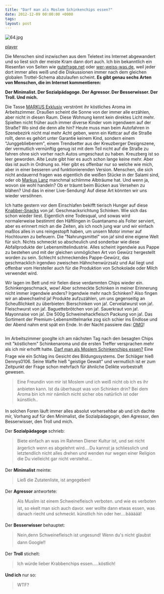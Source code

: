 ```yaml
---
title: "Darf man als Moslem Schinkenchips essen?"
date: 2012-12-09 00:00:00 +0000
tags: 
layout: post
---
```

<img src="/content/images/64.jpg" alt="64.jpg" />


<script src="/javascripts/jquery.js"></script><script src="/javascripts/widget.js"></script>
<a class="widget" href="https://soundcloud.com/bangpowwww/darf-man-als-moslem">player</a></p>


Die Menschen sind inzwischen aus dem Teletext ins Internet abgewandert und so liest sich der meiste Kram dann dort auch. Ich bin bekanntlich ein Riesenfan von Seiten wie <a href="http://www.gutefrage.net/">gutefrage.net</a> oder <a href="http://www.wer-weiss-was.de/">wer-weiss-was.de</a>, weil jeder dort immer alles weiß und die Diskussionen immer nach dem gleichen globalen Trottel-Schema abzulaufen scheint. <strong>Es gibt genau sechs Arten von Menschen, die im Internet kommentieren:

Der Minimalist. Der Sozialpädagoge. Der Agressor. Der Besserwisser. Der Troll. Und mich.</strong>

Die Tasse <a href="http://www.dooyoo.de/kaffee-cappuccino/markus-kaffee-mild/1045967/">MARKUS Exklusiv</a> verströmt ihr köstliches Aroma im Arbeitszimmer. Draußen scheint die Sonne von der immer alle erzählen, aber nicht in diesen Raum. Diese Wohnung kennt kein direktes Licht mehr. Spielten nicht früher auch immer diverse Kinder vom irgendwem auf der Straße? Wo sind die denn alle hin? Heute muss man beim Autofahren in Szenebezirk nicht mal mehr Acht geben, wenn ein Kettcar auf die Straße rollt, denn es gehört unter Garantie keinem Kind, sondern einem "Junggebliebenem", einem Trendsetter aus der Kreuzberger Designszene, der vermutlich vernünftig genug ist mit dem Teil nicht auf die Straße zu fahren ohne sich vorher nach Autos umgeschaut zu haben. Kreuzberg ist so leer geworden. Alte Leute gibt hier es auch schon lange keine mehr. Aber das ist auch in Ordnung so. Hier gibt es offenbar nur so welche wie mich, aber in einer besseren und funktionierenden Version. Menschen, die sich nicht andauernd fragen was eigentlich die weißen Stücke in der Salami sind, oder ob <a href="http://www.stefan-niggemeier.de/blog/kein-schoener-lanz/">Markus Lanz</a> manchmal schlimme Albträume hat. Und wenn ja, wovon sie wohl handeln? Ob er träumt beim Bücken aus Versehen zu blähen? Und das in einer Live-Sendung! Auf diese Art könnten wir uns wieder versöhnen.

Ich hatte gestern vor dem Einschlafen bekifft tierisch Hunger auf diese <a href="http://www.yopi.de/Ja_Knabbersnacks_mit_herzhaftem_Schinkengeschmack_Suesswaren_Knabberzeug">Knabber-Snacks</a> von ja!. Geschmacksrichtung Schinken. Wie sich das schon wieder liest. Eigentlich eine Todesqual, und sowas wird normalerweise bestimmt den Häftlingen in Guantanamo als Folter serviert, aber es erinnert mich an die Zeiten, als ich noch jung war und wir einfach maßlos alles in uns reingestopft haben, um unsern Motor immer auf Hochtouren zu befeuern. Die "Nahrungsmittel" von ja! sind eine eigene Welt für sich. Nichts schmeckt so abscheulich und sonderbar wie diese Abfallprodukte der Lebensmittelindustrie. Alles scheint irgendwie aus Pappe zu bestehen und mit der gleichen unmöglichen Art von Gewürz hergestellt worden zu sein. Schlecht schmeckendes Pappe-Gewürz, das geschmacklich irgendwo zweischen Hähnchenwürzsalz und Aal liegt und offenbar vom Hersteller auch für die Produktion von Schokolade oder Milch verwendet wird.

Wir lagen im Bett und mir fielen diese verdammten Chips wieder ein. Schinkengeschmack, wow! Aber schmeckte Schinken in meiner Erinnerung nicht immer irgendwie anders? Irgendwie mehr nach Schinken? Also fingen wir an abwechselnd ja! Produkte aufzuzählen, um uns gegenseitig an Scheußlichkeit zu überbieten: Bierschinken von ja!. Cervelatwurst von ja!. Fleischwurst von ja!. Baguettebrötchen von ja!. Sauerkraut von ja!. Mayonnaise von ja!. Die 500g Schweinehackfleisch Packung von ja!. Das Sortiment der Premium-Lebensmittelmarke zog sich schier ins Endlose und der Abend nahm erst spät ein Ende. In der Nacht passiere das: <a href="http://omgcatsinspace.tumblr.com/">OMG</a>!


<img src="http://25.media.tumblr.com/tumblr_lw7fawphA01r4xjo2o1_250.gif" alt="" />


Im Arbeitszimmer googlte ich am nächsten Tag nach den besagten Chips mit "köstlichem" Schinkenaroma und die ersten Treffer versprachen mehr als ich mir erhofft hatte.
<a href="http://www.gutefrage.net/frage/darf-man-als-moslem-schinkenchips-essen">Darf man als Moslem Schinkenchips essen?</a>
Eine Frage wie ein Schlag ins Gesicht des Bildungssystems. Der Schläger hieß Dennys0106. Seine Waffe hieß "geistige Gewalt" und vermutlich ist er zum Zeitpunkt der Frage schon mehrfach für ähnliche Delikte vorbestraft gewesen.

<blockquote>Eine Freundin von mir ist Moslem und ich weiß nicht ob ich es ihr anbieten kann. Ist da überhaupt was von Schinken drin? Bei dem Aroma bin ich mir nämlich nicht sicher obs natürlich ist oder künstlich..</blockquote>

In solchen Foren läuft immer alles absolut vorhersehbar ab und ich dachte mir, Vorhang auf für den Minimalist, die Sozialpädagogin, den Agressor, den Besserwisser, den Troll und mich.

Der <strong>Sozialpädagoge</strong> schrieb:

<blockquote>Biete einfach an was im Rahmen Diener Kultur ist, und sei nicht ärgerlich wenn es abgelehnt wird....Du kannst ja schliesslich und letztendlich nicht alles drehen und wenden nur wegen einer Religion die Du vielleicht gar nicht verstehst...</blockquote>

Der <strong>Minimalist</strong> meinte:

<blockquote>Ließ die Zutatenliste, ist angegeben!</blockquote>


Der <strong>Agressor</strong> antwortete:

<blockquote>Als Muslim ist einem Schweinefleisch verboten. und wie es verboten ist, so ekelt man sich auch davor. wer wollte dann etwas essen, was danach riecht und schmeckt. künstlich hin oder her....bäääää!</blockquote>

Der <strong>Besserwisser</strong> behauptet:

<blockquote>Nein,denn Schweinefleisch ist ungesund! Wenn du's nicht glaubst dann Google!!</blockquote>

Der <strong>Troll</strong> stichelt:

<blockquote>Ich würde lieber Krabbenchips essen.....köstlich!</blockquote>

<strong>Und ich</strong> nur so:

<blockquote>WTF?</blockquote>
